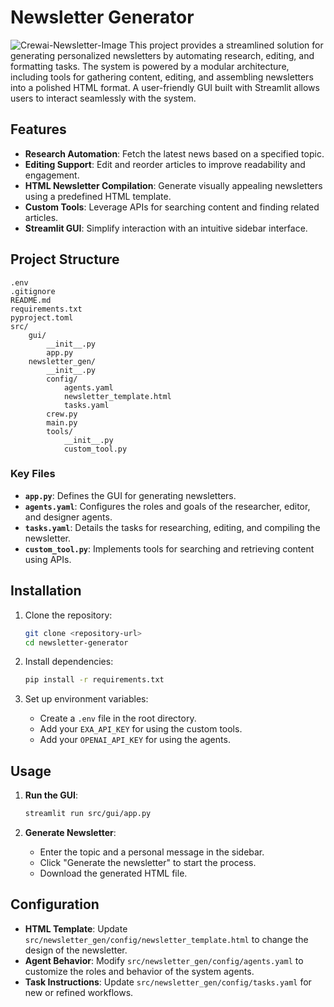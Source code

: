 # Newsletter Generator

![Crewai-Newsletter-Image](https://github.com/othmansamih/Agents-Powered-Newsletter/tree/main/assets/crewai-newsletter.png)
This project provides a streamlined solution for generating personalized newsletters by automating research, editing, and formatting tasks. The system is powered by a modular architecture, including tools for gathering content, editing, and assembling newsletters into a polished HTML format. A user-friendly GUI built with Streamlit allows users to interact seamlessly with the system.

## Features
- **Research Automation**: Fetch the latest news based on a specified topic.
- **Editing Support**: Edit and reorder articles to improve readability and engagement.
- **HTML Newsletter Compilation**: Generate visually appealing newsletters using a predefined HTML template.
- **Custom Tools**: Leverage APIs for searching content and finding related articles.
- **Streamlit GUI**: Simplify interaction with an intuitive sidebar interface.

## Project Structure
```
.env
.gitignore
README.md
requirements.txt
pyproject.toml
src/
    gui/
        __init__.py
        app.py
    newsletter_gen/
        __init__.py
        config/
            agents.yaml
            newsletter_template.html
            tasks.yaml
        crew.py
        main.py
        tools/
            __init__.py
            custom_tool.py
```

### Key Files
- **`app.py`**: Defines the GUI for generating newsletters.
- **`agents.yaml`**: Configures the roles and goals of the researcher, editor, and designer agents.
- **`tasks.yaml`**: Details the tasks for researching, editing, and compiling the newsletter.
- **`custom_tool.py`**: Implements tools for searching and retrieving content using APIs.

## Installation

1. Clone the repository:
   ```bash
   git clone <repository-url>
   cd newsletter-generator
   ```

2. Install dependencies:
   ```bash
   pip install -r requirements.txt
   ```

3. Set up environment variables:
   - Create a `.env` file in the root directory.
   - Add your `EXA_API_KEY` for using the custom tools.
   - Add your `OPENAI_API_KEY` for using the agents.

## Usage

1. **Run the GUI**:
   ```bash
   streamlit run src/gui/app.py
   ```

2. **Generate Newsletter**:
   - Enter the topic and a personal message in the sidebar.
   - Click "Generate the newsletter" to start the process.
   - Download the generated HTML file.

## Configuration
- **HTML Template**:
  Update `src/newsletter_gen/config/newsletter_template.html` to change the design of the newsletter.
- **Agent Behavior**:
  Modify `src/newsletter_gen/config/agents.yaml` to customize the roles and behavior of the system agents.
- **Task Instructions**:
  Update `src/newsletter_gen/config/tasks.yaml` for new or refined workflows.
